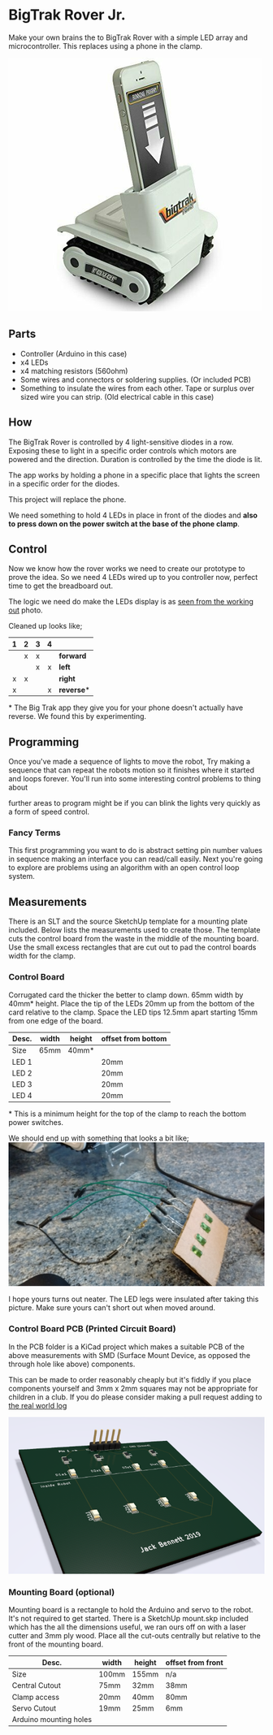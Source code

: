 # BigTrak Rover Jr.

Make your own brains the to BigTrak Rover with a simple LED array and microcontroller. This replaces using a phone in the clamp.

![BigTrakRover](BigTrakRover.jpg)

## Parts

- Controller (Arduino in this case)
- x4 LEDs
- x4 matching resistors (560ohm)
- Some wires and connectors or soldering supplies. (Or included PCB)
- Something to insulate the wires from each other. Tape or surplus over sized wire you can strip. (Old electrical cable in this case)

## How

The BigTrak Rover is controlled by 4 light-sensitive diodes in a row. Exposing these to light in a specific order controls which motors are powered and the direction. Duration is controlled by the time the diode is lit.

The app works by holding a phone in a specific place that lights the screen in a specific order for the diodes.

This project will replace the phone.

We need something to hold 4 LEDs in place in front of the diodes and **also to press down on the power switch at the base of the phone clamp**.

## Control

Now we know how the rover works we need to create our prototype to prove the idea. So we need 4 LEDs wired up to you controller now, perfect time to get the breadboard out.

The logic we need do make the LEDs display is as [seen from the working out](logic_chart.jpg) photo.

Cleaned up looks like;

|   1   |   2   |   3   |   4   |               |
| :---: | :---: | :---: | :---: | ------------- |
|       |   x   |   x   |       | **forward**   |
|       |       |   x   |   x   | **left**      |
|   x   |   x   |       |       | **right**     |
|   x   |       |       |   x   | **reverse**\* |

\* The Big Trak app they give you for your phone doesn't actually have reverse. We found this by experimenting.

## Programming
Once you've made a sequence of lights to move the robot, Try making a sequence that can repeat the robots motion so it finishes where it started and loops forever. You'll run into some interesting control problems to thing about

further areas to program might be if you can blink the lights very quickly as a form of speed control.

### Fancy Terms
This first programming you want to do is abstract setting pin number values in sequence making an interface you can read/call easily.
Next you're going to explore are problems using an algorithm with an open control loop system.

## Measurements

There is an SLT and the source SketchUp template for a mounting plate included.
Below lists the measurements used to create those.
The template cuts the control board from the waste in the middle of the mounting board.
Use the small excess rectangles that are cut out to pad the control boards width for the clamp.

### Control Board
Corrugated card the thicker the better to clamp down. 65mm width by 40mm* height.
Place the tip of the LEDs 20mm up from the bottom of the card relative to the clamp.
Space the LED tips 12.5mm apart starting 15mm from one edge of the board.

| Desc. | width | height | offset from bottom |
| ----- | ----- | ------ | ------------------ |
| Size  | 65mm  | 40mm\* |                    |
| LED 1 |       |        | 20mm               |
| LED 2 |       |        | 20mm               |
| LED 3 |       |        | 20mm               |
| LED 4 |       |        | 20mm               |

\* This is a minimum height for the top of the clamp to reach the bottom power switches.

We should end up with something that looks a bit like; ![this picture](brain.v1.jpg)

I hope yours turns out neater. The LED legs were insulated after taking this picture. Make sure yours can't short out when moved around.

### Control Board PCB (Printed Circuit Board)

In the PCB folder is a KiCad project which makes a suitable PCB of the above measurements with SMD (Surface Mount Device, as opposed the through hole like above) components.

This can be made to order reasonably cheaply but it's fiddly if you place components yourself and 3mm x 2mm squares may not be appropriate for children in a club. If you do please consider making a pull request adding to [the real world log](PCB/Manufacture.log)

![3d PCB Render](PCB/example.png)

### Mounting Board (optional)

Mounting board is a rectangle to hold the Arduino and servo to the robot. It's not required to get started. There is a SketchUp mount.skp included which has the all the dimensions useful, we ran ours off on with a laser cutter and 3mm ply wood.
Place all the cut-outs centrally but relative to the front of the mounting board.

| Desc.                  | width | height | offset from front |
| ---------------------- | ----- | ------ | ----------------- |
| Size                   | 100mm | 155mm  | n/a               |
| Central Cutout         | 75mm  | 32mm   | 38mm              |
| Clamp access           | 20mm  | 40mm   | 80mm              |
| Servo Cutout           | 19mm  | 25mm   | 6mm               |
| Arduino mounting holes |       |        |                   |
